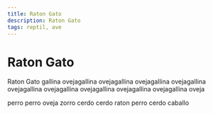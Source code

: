 ```yaml
---
title: Raton Gato
description: Raton Gato
tags: reptil, ave
---
```


# Raton Gato

Raton Gato gallina ovejagallina ovejagallina ovejagallina ovejagallina ovejagallina ovejagallina ovejagallina ovejagallina ovejagallina oveja

perro perro oveja zorro cerdo cerdo raton perro cerdo caballo
